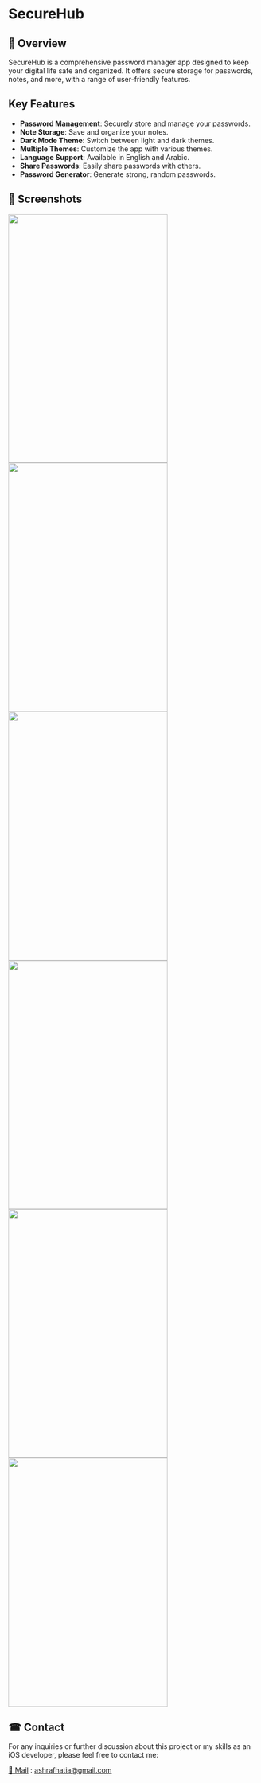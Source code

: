 # SecureHub

## 📜 Overview
SecureHub is a comprehensive password manager app designed to keep your digital life safe and organized. It offers secure storage for passwords, notes, and more, with a range of user-friendly features.

## Key Features

- **Password Management**: Securely store and manage your passwords.
- **Note Storage**: Save and organize your notes.
- **Dark Mode Theme**: Switch between light and dark themes.
- **Multiple Themes**: Customize the app with various themes.
- **Language Support**: Available in English and Arabic.
- **Share Passwords**: Easily share passwords with others.
- **Password Generator**: Generate strong, random passwords.

## 📱 Screenshots

<img src="https://github.com/user-attachments/assets/6a43789c-0c17-4607-a594-0769152ef377" width="320" height="500">

<img src="https://github.com/user-attachments/assets/8cefe58f-5ccc-4e46-a3b3-e24408614419" width="320" height="500">

<img src="https://github.com/user-attachments/assets/c92f2c88-984e-45c4-977c-d0403e030d45" width="320" height="500">

<img src="https://github.com/user-attachments/assets/2031ae1d-8b8b-42d8-a384-f7f640cbec7b"  width="320" height="500">

<img src="https://github.com/user-attachments/assets/434eb22f-4805-4218-9bb8-e278d1fcd7ad" width="320" height="500">

<img src="https://github.com/user-attachments/assets/f9584030-1b72-440b-a599-0aad89d20871" width="320" height="500">


##  ☎ Contact

For any inquiries or further discussion about this project or my skills as an iOS developer, please feel free to contact me:

[📧 Mail](mailto:ashrafhatia@gmail.com ) : ashrafhatia@gmail.com 
